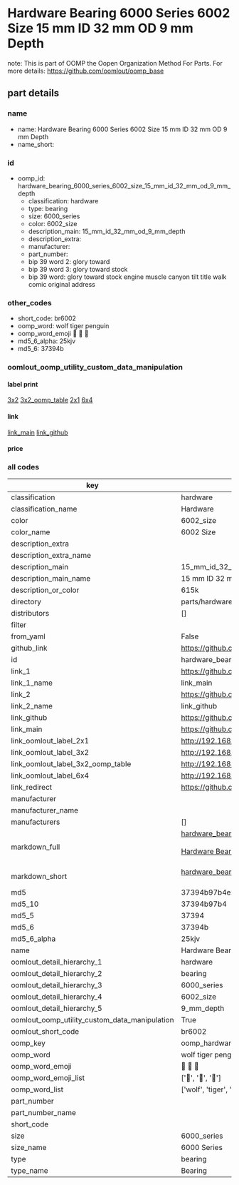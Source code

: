 # Hardware Bearing 6000 Series 6002 Size 15 mm ID 32 mm OD 9 mm Depth  

note: This is part of OOMP the Oopen Organization Method For Parts. For more details: https://github.com/oomlout/oomp_base

##  part details
  







### name
* name: Hardware Bearing 6000 Series 6002 Size 15 mm ID 32 mm OD 9 mm Depth
* name_short: 
### id
* oomp_id: hardware_bearing_6000_series_6002_size_15_mm_id_32_mm_od_9_mm_depth
  * classification: hardware
  * type: bearing
  * size: 6000_series
  * color: 6002_size
  * description_main: 15_mm_id_32_mm_od_9_mm_depth
  * description_extra: 
  * manufacturer: 
  * part_number: 
  * bip 39 word 2: glory toward
  * bip 39 word 3: glory toward stock
  * bip 39 word: glory toward stock engine muscle canyon tilt title walk comic original address

### other_codes
* short_code: br6002
* oomp_word: wolf tiger penguin
* oomp_word_emoji :wolf: :tiger: :penguin:
* md5_6_alpha: 25kjv
* md5_6: 37394b






### oomlout_oomp_utility_custom_data_manipulation
#### label print
[3x2](http://192.168.1.245:1112/?label=oomp%2025kjv)
[3x2_oomp_table](http://192.168.1.108:1112/?label=oomp%2025kjv)
[2x1](http://192.168.1.242:1112/?label=oomp%2025kjv)
[6x4](http://192.168.1.55:1112/?label=oomp%2025kjv)    

#### link

[link_main](https://github.com/oomlout/oomlout_oomp_version_1_messy/tree/main/parts/hardware_bearing_6000_series_6002_size_15_mm_id_32_mm_od_9_mm_depth) [link_github](https://github.com/oomlout/oomlout_oomp_version_1_messy/tree/main/parts/hardware_bearing_6000_series_6002_size_15_mm_id_32_mm_od_9_mm_depth)                             

#### price







### all codes 
| key | value |  
| --- | --- |  
| classification | hardware |  
| classification_name | Hardware |  
| color | 6002_size |  
| color_name | 6002 Size |  
| description_extra |  |  
| description_extra_name |  |  
| description_main | 15_mm_id_32_mm_od_9_mm_depth |  
| description_main_name | 15 mm ID 32 mm OD 9 mm Depth |  
| description_or_color | 615k |  
| directory | parts/hardware_bearing_6000_series_6002_size_15_mm_id_32_mm_od_9_mm_depth |  
| distributors | [] |  
| filter |  |  
| from_yaml | False |  
| github_link | https://github.com/oomlout/oomlout_oomp_part_src/tree/main/parts/hardware_bearing_6000_series_6002_size_15_mm_id_32_mm_od_9_mm_depth |  
| id | hardware_bearing_6000_series_6002_size_15_mm_id_32_mm_od_9_mm_depth |  
| link_1 | https://github.com/oomlout/oomlout_oomp_version_1_messy/tree/main/parts/hardware_bearing_6000_series_6002_size_15_mm_id_32_mm_od_9_mm_depth |  
| link_1_name | link_main |  
| link_2 | https://github.com/oomlout/oomlout_oomp_version_1_messy/tree/main/parts/hardware_bearing_6000_series_6002_size_15_mm_id_32_mm_od_9_mm_depth |  
| link_2_name | link_github |  
| link_github | https://github.com/oomlout/oomlout_oomp_version_1_messy/tree/main/parts/hardware_bearing_6000_series_6002_size_15_mm_id_32_mm_od_9_mm_depth |  
| link_main | https://github.com/oomlout/oomlout_oomp_version_1_messy/tree/main/parts/hardware_bearing_6000_series_6002_size_15_mm_id_32_mm_od_9_mm_depth |  
| link_oomlout_label_2x1 | http://192.168.1.242:1112/?label=oomp%2025kjv |  
| link_oomlout_label_3x2 | http://192.168.1.245:1112/?label=oomp%2025kjv |  
| link_oomlout_label_3x2_oomp_table | http://192.168.1.108:1112/?label=oomp%2025kjv |  
| link_oomlout_label_6x4 | http://192.168.1.55:1112/?label=oomp%2025kjv |  
| link_redirect | https://github.com/oomlout/oomlout_oomp_version_1_messy/tree/main/parts/hardware_bearing_6000_series_6002_size_15_mm_id_32_mm_od_9_mm_depth |  
| manufacturer |  |  
| manufacturer_name |  |  
| manufacturers | [] |  
| markdown_full | [hardware_bearing_6000_series_6002_size_15_mm_id_32_mm_od_9_mm_depth](none)<br>[](none)<br>[Hardware Bearing 6000 Series 6002 Size 15 Mm Id 32 Mm Od 9 Mm Depth](none)<br><br> |  
| markdown_short | [hardware_bearing_6000_series_6002_size_15_mm_id_32_mm_od_9_mm_depth](none)<br><br> |  
| md5 | 37394b97b4e2fc408748c4a7ac39831c |  
| md5_10 | 37394b97b4 |  
| md5_5 | 37394 |  
| md5_6 | 37394b |  
| md5_6_alpha | 25kjv |  
| name | Hardware Bearing 6000 Series 6002 Size 15 mm ID 32 mm OD 9 mm Depth |  
| oomlout_detail_hierarchy_1 | hardware |  
| oomlout_detail_hierarchy_2 | bearing |  
| oomlout_detail_hierarchy_3 | 6000_series |  
| oomlout_detail_hierarchy_4 | 6002_size |  
| oomlout_detail_hierarchy_5 | 9_mm_depth |  
| oomlout_oomp_utility_custom_data_manipulation | True |  
| oomlout_short_code | br6002 |  
| oomp_key | oomp_hardware_bearing_6000_series_6002_size_15_mm_id_32_mm_od_9_mm_depth |  
| oomp_word | wolf tiger penguin |  
| oomp_word_emoji | :wolf: :tiger: :penguin: |  
| oomp_word_emoji_list | [':wolf:', ':tiger:', ':penguin:'] |  
| oomp_word_list | ['wolf', 'tiger', 'penguin'] |  
| part_number |  |  
| part_number_name |  |  
| short_code |  |  
| size | 6000_series |  
| size_name | 6000 Series |  
| type | bearing |  
| type_name | Bearing |  
